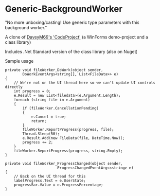 # Generic-BackgroundWorker

"No more unboxing/casting! Use generic type parameters with this background worker."

A clone of <a href="https://www.codeproject.com/Articles/42103/Generic-Background-Worker">DaveyM69's 'CodeProject'<a/> 
(a WinForms demo-project and a class library)
  
Includes .Net Standard version of the class library (also on Nuget)

Sample usage

```
private void fileWorker_DoWork(object sender, 
        DoWorkEventArgs<string[], List<FileData>> e)
{
    // We're not on the UI thread here so we can't update UI controls directly
    int progress = 0;
    e.Result = new List<filedata>(e.Argument.Length);
    foreach (string file in e.Argument)
    {
        if (fileWorker.CancellationPending)
        {
            e.Cancel = true;
            return;
        }
        fileWorker.ReportProgress(progress, file);
        Thread.Sleep(50);
        e.Result.Add(new FileData(file, DateTime.Now));
        progress += 2;
    }
    fileWorker.ReportProgress(progress, string.Empty);
}

private void fileWorker_ProgressChanged(object sender, 
                        ProgressChangedEventArgs<string> e)
{
    // Back on the UI thread for this
    labelProgress.Text = e.UserState;
    progressBar.Value = e.ProgressPercentage;
}
```
